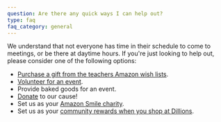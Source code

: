 ```yaml
---
question: Are there any quick ways I can help out?
type: faq
faq_category: general
---
```

We understand that not everyone has time in their schedule to come to meetings, or be there at daytime hours. If you're just looking to help out, please consider one of the following options:
* [Purchase a gift from the teachers Amazon wish lists](https://s3.amazonaws.com/scschoolfiles/833/ces_staff_amazon_wish_list_4.pdf).
* [Volunteer for an event](/volunteer).
* Provide baked goods for an event.
* [Donate](/donate) to our cause!
* Set us as your [Amazon Smile charity](https://smile.amazon.com/ch/46-4417245).
* Set us as your [community rewards when you shop at Dillions](https://www.facebook.com/permalink.php?story_fbid=pfbid0S48jBPiEwwRsPB7YpgXzN7V2jHamHDsaZvLGChaKdK8aRvHZHegxvk13LucnDwTvl&id=683568748386201).